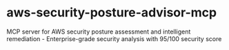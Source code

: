 # aws-security-posture-advisor-mcp
MCP server for AWS security posture assessment and intelligent remediation - Enterprise-grade security analysis with 95/100 security score

